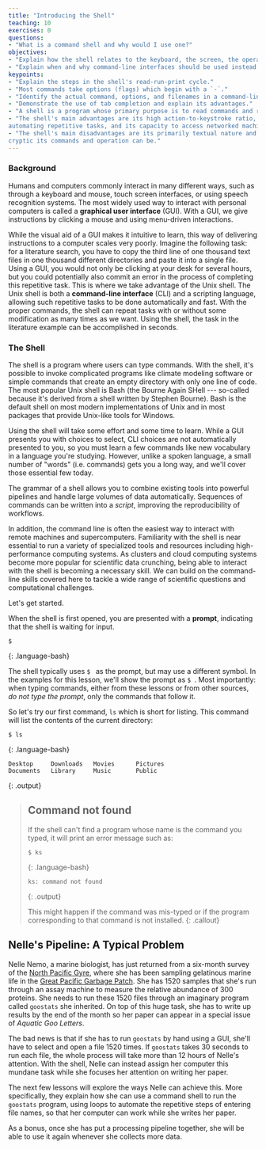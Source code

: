 ```yaml
---
title: "Introducing the Shell"
teaching: 10
exercises: 0
questions:
- "What is a command shell and why would I use one?"
objectives:
- "Explain how the shell relates to the keyboard, the screen, the operating system, and users' programs."
- "Explain when and why command-line interfaces should be used instead of graphical interfaces."
keypoints:
- "Explain the steps in the shell's read-run-print cycle."
- "Most commands take options (flags) which begin with a `-`."
- "Identify the actual command, options, and filenames in a command-line call."
- "Demonstrate the use of tab completion and explain its advantages."
- "A shell is a program whose primary purpose is to read commands and run other programs."
- "The shell's main advantages are its high action-to-keystroke ratio, its support for
automating repetitive tasks, and its capacity to access networked machines."
- "The shell's main disadvantages are its primarily textual nature and how
cryptic its commands and operation can be."
---
```

### Background

Humans and computers commonly interact in many different ways, such as through a keyboard and mouse, touch screen interfaces, or using speech recognition systems. The most widely used way to interact with personal computers is called a **graphical user interface** (GUI).
With a GUI, we give instructions by clicking a mouse and using menu-driven interactions.

While the visual aid of a GUI makes it intuitive to learn, this way of delivering instructions to a computer scales very poorly.
Imagine the following task:
for a literature search, you have to copy the third line of one thousand text files in one thousand different directories and paste it into a single file.
Using a GUI, you would not only be clicking at your desk for several hours, but you could potentially also commit an error in the process of completing this repetitive task. This is where we take advantage of the Unix shell.
The Unix shell is both a **command-line interface** (CLI) and a scripting language, allowing such repetitive tasks to be done automatically and fast.
With the proper commands, the shell can repeat tasks with or without some modification as many times as we want.
Using the shell, the task in the literature example can be accomplished in seconds.


### The Shell


The shell is a program where users can type commands.
With the shell, it's possible to invoke complicated programs like climate modeling software or simple commands that create an empty directory with only one line of code.
The most popular Unix shell is Bash (the Bourne Again SHell --- so-called because it's derived from a shell written by Stephen Bourne).
Bash is the default shell on most modern implementations of Unix and in most packages that provide Unix-like tools for Windows.

Using the shell will take some effort and some time to learn.
While a GUI presents you with choices to select, CLI choices are not automatically presented to you, so you must learn a few commands like new vocabulary in a language you're studying.
However, unlike a spoken language, a small number of "words" (i.e. commands) gets you a long way, and we'll cover those essential few today.

The grammar of a shell allows you to combine existing tools into powerful
pipelines and handle large volumes of data automatically. Sequences of
commands can be written into a *script*, improving the reproducibility of
workflows.

In addition, the command line is often the easiest way to interact with remote machines and supercomputers.
Familiarity with the shell is near essential to run a variety of specialized tools and resources
including high-performance computing systems.
As clusters and cloud computing systems become more popular for scientific data crunching,
being able to interact with the shell is becoming a necessary skill.
We can build on the command-line skills covered here
to tackle a wide range of scientific questions and computational challenges.

Let's get started.

When the shell is first opened, you are presented with a **prompt**,
indicating that the shell is waiting for input.

~~~
$
~~~
{: .language-bash}

The shell typically uses `$ ` as the prompt, but may use a different symbol.
In the examples for this lesson, we'll show the prompt as `$ `.
Most importantly:
when typing commands, either from these lessons or from other sources,
*do not type the prompt*, only the commands that follow it.

So let's try our first command, `ls` which is short for listing.
This command will list the contents of the current directory:

~~~
$ ls
~~~
{: .language-bash}

~~~
Desktop     Downloads   Movies      Pictures
Documents   Library     Music       Public
~~~
{: .output}

> ## Command not found
> If the shell can't find a program whose name is the command you typed, it
> will print an error message such as:
>
> ~~~
> $ ks
> ~~~
> {: .language-bash}
> ~~~
> ks: command not found
> ~~~
> {: .output}
>
> This might happen if the command was mis-typed or if the program corresponding to that command is not installed.
{: .callout}


## Nelle's Pipeline: A Typical Problem

Nelle Nemo, a marine biologist,
has just returned from a six-month survey of the
[North Pacific Gyre](http://en.wikipedia.org/wiki/North_Pacific_Gyre),
where she has been sampling gelatinous marine life in the
[Great Pacific Garbage Patch](http://en.wikipedia.org/wiki/Great_Pacific_Garbage_Patch).
She has 1520 samples that she's run through an assay machine to measure the relative abundance of 300 proteins.
She needs to run these 1520 files through an imaginary program called `goostats` she inherited.
On top of this huge task, she has to write up results by the end of the month so her paper can appear in a special issue of *Aquatic Goo Letters*.

The bad news is that if she has to run `goostats` by hand using a GUI,
she'll have to select and open a file 1520 times.
If `goostats` takes 30 seconds to run each file, the whole process will take more than 12 hours of Nelle's attention.
With the shell, Nelle can instead assign her computer this mundane task while she focuses her attention on writing her paper.

The next few lessons will explore the ways Nelle can achieve this.
More specifically,
they explain how she can use a command shell to run the `goostats` program,
using loops to automate the repetitive steps of entering file names,
so that her computer can work while she writes her paper.

As a bonus,
once she has put a processing pipeline together,
she will be able to use it again whenever she collects more data.

